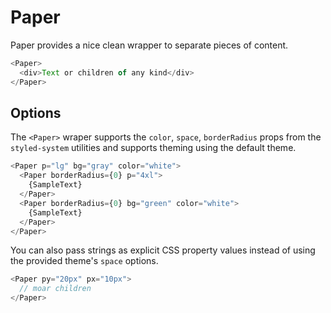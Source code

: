 # Paper

Paper provides a nice clean wrapper to separate pieces of content.

```js
<Paper>
  <div>Text or children of any kind</div>
</Paper>
```

## Options

The `<Paper>` wraper supports the `color`, `space`, `borderRadius` props from the `styled-system` utilities and supports theming using the default theme.

```js
<Paper p="lg" bg="gray" color="white">
  <Paper borderRadius={0} p="4xl">
    {SampleText}
  </Paper>
  <Paper borderRadius={0} bg="green" color="white">
    {SampleText}
  </Paper>
</Paper>
```

You can also pass strings as explicit CSS property values instead of using the provided theme's `space` options.

```js
<Paper py="20px" px="10px">
  // moar children
</Paper>
```
